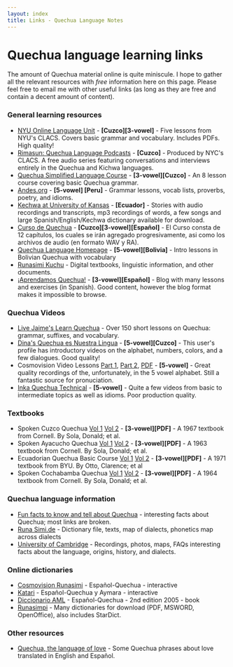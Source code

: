```yaml
---
layout: index
title: Links - Quechua Language Notes
---
```


# Quechua language learning links

The amount of Quechua material online is quite miniscule. I hope to gather all
the relevant resources with *free* information here on this page. Please feel
free to email me with other useful links (as long as they are free and contain
a decent amount of content).

### General learning resources

* [NYU Online Language Unit][nyulessons] - **[Cuzco][3-vowel]** - Five lessons from NYU's CLACS. Covers basic grammar and vocabulary. Includes PDFs. High quality!
* [Rimasun: Quechua Language Podcasts][rimasun] - **[Cuzco]** - Produced by
  NYC's CLACS. A free audio series featuring conversations and interviews
  entirely in the Quechua and Kichwa languages.
* [Quechua Simplified Language Course][vanenos] - **[3-vowel][Cuzco]** - An 8 lesson
  course covering basic Quechua grammar. 
* [Andes.org][andes] - **[5-vowel] [Peru]** - Grammar lessons, vocab lists, proverbs, poetry, and idioms.
*  [Kechwa at University of Kansas][ku] - **[Ecuador]** - Stories with audio
   recordings and transcripts, mp3 recordings of words, a few songs and large
   Spanish/English/Kechwa dictionary available for download.
* [Curso de Quechua][yachay] - **[Cuzco][3-vowel][Español]** - El Curso consta
  de 12 capítulos, los cuales se irán agregado progresivamente, asi como los
  archivos de audio (en formato WAV y RA).
* [Quechua Language Homepage][ull] - **[5-vowel][Bolivia]** - Intro lessons in
  Bolivian Quechua with vocabulary
* [Runasimi Kuchu][cyberqu] - Digital textbooks, linguistic information, and
  other documents.
* [¡Aprendamos Quechua!][apr] - **[3-vowel][Español]** - Blog with many lessons
  and exercises (in Spanish). Good content, however the blog format makes it
  impossible to browse.

### Quechua Videos

* [Live Jaime's Learn Quechua][jamie] - Over 150 short lessons on Quechua:
  grammar, suffixes, and vocabulary.
* [Dina's Quechua es Nuestra Lingua][dina] - **[5-vowel][Cuzco]** - This user's
  profile has introductory videos on the alphabet, numbers, colors, and a few
  dialogues. Good quality!
* Cosmovision Video Lessons [Part 1][wisdom1], [Part 2][wisdom2],
  [PDF][wisdompdf] - **[5-vowel]** - Great quality recordings of the,
  unfortunately, in the 5 vowel alphabet. Still a fantastic source for
  pronuciation.
* [Inka Quechua Technical][tech] - **[5-vowel]** - Quite a few videos from basic
  to intermediate topics as well as idioms. Poor production quality.

### Textbooks
* Spoken Cuzco Quechua [Vol 1][1967cusco1] [Vol 2][1967cusco2] - **[3-vowel][PDF]** - A 1967 textbook from Cornell. By Sola, Donald; et al. 
* Spoken Ayacucho Quechua [Vol 1][1963ayacucho1] [Vol 2][1963ayacucho2] - **[3-vowel][PDF]** - A 1963 textbook from Cornell. By Sola, Donald; et al. 
* Ecuadorian Quechua Basic Course [Vol 1][1971ecuador1] [Vol 2][1971ecuador2] - **[3-vowel][PDF]** - A 1971 textbook from BYU. By Otto, Clarence; et al 
* Spoken Cochabamba Quechua [Vol 1][1964cocha1] [Vol 2][1964cocha2] - **[3-vowel][PDF]** - A 1964 textbook from Cornell. By Sola, Donald; et al. 

### Quechua language information

* [Fun facts to know and tell about Quechua][funfacts] - interesting facts
  about Quechua; most links are broken.
* [Runa Simi.de][runade] - Dictionary file, texts, map of dialects, phonetics
  map across dialects
* [University of Cambridge][arch] - Recordings, photos, maps, FAQs interesting facts about the language, origins, history, and dialects.

### Online dictionaries

* [Cosmovision Runasimi][cosmo] - Español-Quechua - interactive
* [Katari][katari] - Español-Quechua y Aymara - interactive
* [Diccionario AML][simitaqe] - Español-Quechua - 2nd edition 2005 - book
* [Runasimpi][simpi] - Many dictionaries for download (PDF, MSWORD,
  OpenOffice), also includes StarDict.

### Other resources

* [Quechua, the language of love][love] - Some Quechua phrases about love translated in English and Español.


[funfacts]: http://www.zompist.com/quechua.html
[andes]: http://www.andes.org/
[ku]: http://www.kechwa.ku.edu/
[runade]: http://www.runasimi.de/runaengl.htm
[cosmo]: http://www.cosmovisionandina.org/runasimi/espanol.php
[arch]: http://www.arch.cam.ac.uk/~pah1003/quechua/Eng/Main/
[katari]: http://www.katari.org/diccionario/diccionario.php
[yachay]: http://www.yachay.com.pe/especiales/quechua/index.htm
[love]: http://web.archive.org/web/20090804232046/http://geocities.com/TheTropics/4458/rllove.html
[ull]: http://www.ullanta.com/quechua/
[dina]: http://www.youtube.com/user/dinavera64
[wisdom1]: http://www.youtube.com/watch?v=6AjTi4q_kIo&feature=related
[wisdom2]: http://www.youtube.com/watch?v=eQRvcBq3XMc&feature=related
[wisdompdf]: http://www.cosmovisionandina.org/runasimi/fonemas/fonemas_runasimi_tupaqamaro_video_web.pdf
[tech]: http://www.youtube.com/user/InkaQuechuaTechnical
[simitaqe]: http://www.scribd.com/doc/10940134/DicAMLQuechua
[vanenos]: http://www.vanenos.com/quechua-language-introduction
[simpi]:http://72.249.45.140/cd/ 
[nyulessons]: http://clacs.as.nyu.edu/object/clacs.quechua.units.market
[rimasun]: http://clacs.as.nyu.edu/object/clacs.quechua.rimasun
[cyberqu]: http://runasimi-kuchu.com/index.html
[apr]: http://aprendamosquechua.wordpress.com
[jamie]: http://www.youtube.com/user/livejaime
[1967cusco1]: http://www.eric.ed.gov/ERICWebPortal/detail?accno=ED012032
[1967cusco2]: http://www.eric.ed.gov/ERICWebPortal/detail?accno=ED012033
[1963ayacucho1]: http://www.eric.ed.gov/ERICWebPortal/detail?accno=ED012040
[1963ayacucho2]: http://www.eric.ed.gov/ERICWebPortal/detail?accno=ED012041
[1971ecuador1]: http://www.eric.ed.gov/ERICWebPortal/detail?accno=ED058782
[1971ecuador2]: http://www.eric.ed.gov/ERICWebPortal/detail?accno=ED058783
[1964cocha1]: http://www.eric.ed.gov/ERICWebPortal/detail?accno=ED012036
[1964cocha2]: http://www.eric.ed.gov/ERICWebPortal/detail?accno=ED012037
